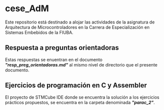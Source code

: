 # cese_AdM
Este repositorio está destinado a alojar las actividades de la asignatura de Arquitectura de Microcontroladores en la Carrera de Especialización en Sistemas Embebidos de la FIUBA.

## Respuesta a preguntas orientadoras
Estas respuestas se enuentran en el documento ***"resp_preg_orientadoras.md"*** al mismo nivel de directorio que el presente documento.

## Ejercicios de programación en C y Assembler
El proyecto de STMCube IDE donde se encuentra la solución a los ejercicios prácticos propuestos, se encuentra en la carpeta denominada ***"parac_2"***.
